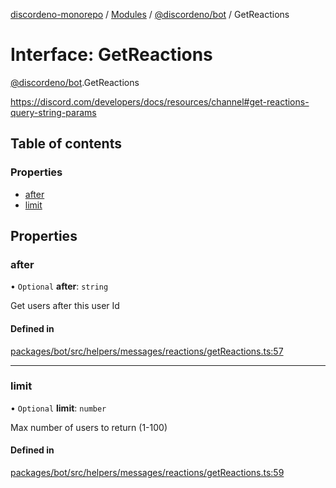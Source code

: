 [discordeno-monorepo](../README.md) / [Modules](../modules.md) / [@discordeno/bot](../modules/discordeno_bot.md) / GetReactions

# Interface: GetReactions

[@discordeno/bot](../modules/discordeno_bot.md).GetReactions

https://discord.com/developers/docs/resources/channel#get-reactions-query-string-params

## Table of contents

### Properties

- [after](discordeno_bot.GetReactions.md#after)
- [limit](discordeno_bot.GetReactions.md#limit)

## Properties

### after

• `Optional` **after**: `string`

Get users after this user Id

#### Defined in

[packages/bot/src/helpers/messages/reactions/getReactions.ts:57](https://github.com/deepsarda/discordeno/blob/c6dc30bb/packages/bot/src/helpers/messages/reactions/getReactions.ts#L57)

---

### limit

• `Optional` **limit**: `number`

Max number of users to return (1-100)

#### Defined in

[packages/bot/src/helpers/messages/reactions/getReactions.ts:59](https://github.com/deepsarda/discordeno/blob/c6dc30bb/packages/bot/src/helpers/messages/reactions/getReactions.ts#L59)
